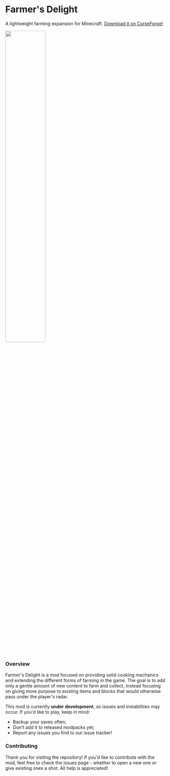 # Farmer's Delight

A lightweight farming expansion for Minecraft. [Download it on CurseForge!](https://www.curseforge.com/minecraft/mc-mods/farmers-delight)

<img src="https://i.imgur.com/84aTAT8.png" width="50%">

### Overview

Farmer's Delight is a mod focused on providing solid cooking mechanics and extending the different forms of farming in the game. The goal is to add only a gentle amount of new content to farm and collect, instead focusing on giving more purpose to existing items and blocks that would otherwise pass under the player's radar.

This mod is currently **under development**, so issues and instabilities may occur. If you'd like to play, keep in mind:
- Backup your saves often;
- Don't add it to released modpacks yet;
- Report any issues you find to our issue tracker!

### Contributing

Thank you for visiting the repository! If you'd like to contribute with the mod, feel free to check the issues page - whether to open a new one or give existing ones a shot. All help is appreciated!
